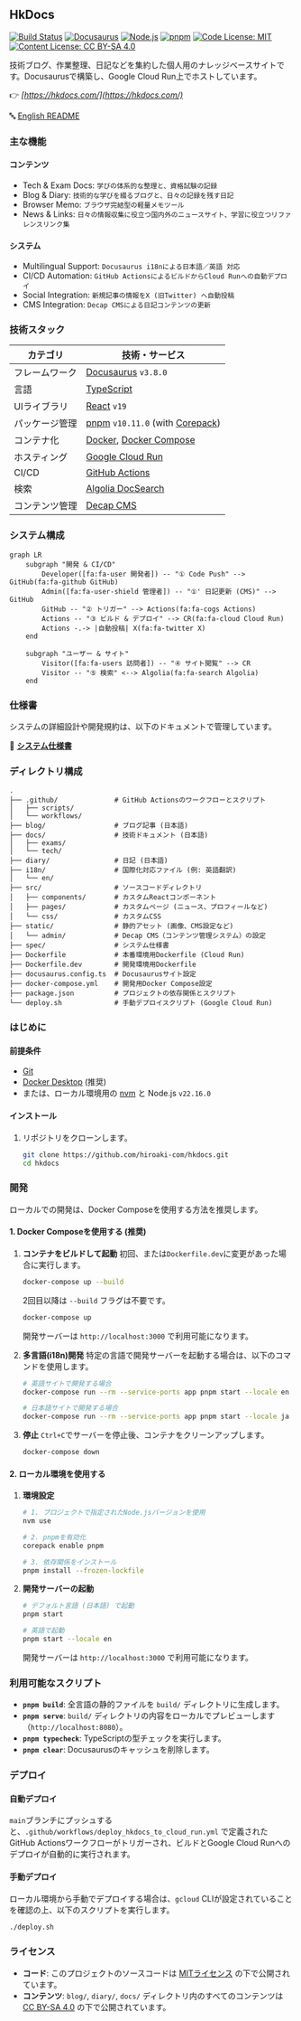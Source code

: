## HkDocs

[![Build Status](https://github.com/hiroaki-com/hkdocs/actions/workflows/deploy_hkdocs_to_cloud_run.yml/badge.svg)](https://github.com/hiroaki-com/hkdocs/actions/workflows/deploy_hkdocs_to_cloud_run.yml)
[![Docusaurus](https://img.shields.io/badge/Docusaurus-v3.8.0-blue?logo=docusaurus)](https://docusaurus.io/)
[![Node.js](https://img.shields.io/badge/Node.js-v22.16.0-green?logo=nodedotjs)](https://nodejs.org/)
[![pnpm](https://img.shields.io/badge/pnpm-v10.11.0-orange?logo=pnpm)](https://pnpm.io/)
[![Code License: MIT](https://img.shields.io/badge/Code%20License-MIT-yellow.svg)](https://opensource.org/licenses/MIT)
[![Content License: CC BY-SA 4.0](https://img.shields.io/badge/Content-CC%20BY--SA%204.0-lightgrey.svg)](http://creativecommons.org/licenses/by-sa/4.0/)

技術ブログ、作業整理、日記などを集約した個人用のナレッジベースサイトです。Docusaurusで構築し、Google Cloud Run上でホストしています。

👉 *[https://hkdocs.com/](https://hkdocs.com/)*

🔤 [English README](./README.en.md)

### 主な機能

#### コンテンツ
- Tech & Exam Docs: `学びの体系的な整理と、資格試験の記録`
- Blog & Diary: `技術的な学びを綴るブログと、日々の記録を残す日記`
- Browser Memo: `ブラウザ完結型の軽量メモツール`
- News & Links: `日々の情報収集に役立つ国内外のニュースサイト、学習に役立つリファレンスリンク集`

#### システム
- Multilingual Support: `Docusaurus i18nによる日本語／英語 対応`
- CI/CD Automation: `GitHub ActionsによるビルドからCloud Runへの自動デプロイ`
- Social Integration: `新規記事の情報をX (旧Twitter) へ自動投稿`
- CMS Integration: `Decap CMSによる日記コンテンツの更新`

### 技術スタック

| カテゴリ         | 技術・サービス                                                                    |
| ---------------- | --------------------------------------------------------------------------------- |
| フレームワーク   | [Docusaurus](https://docusaurus.io/) `v3.8.0`                                     |
| 言語             | [TypeScript](https://www.typescriptlang.org/)                                     |
| UIライブラリ     | [React](https://reactjs.org/) `v19`                                               |
| パッケージ管理   | [pnpm](https://pnpm.io/) `v10.11.0` (with [Corepack](https://nodejs.org/api/corepack.html)) |
| コンテナ化       | [Docker](https://www.docker.com/), [Docker Compose](https://docs.docker.com/compose/) |
| ホスティング     | [Google Cloud Run](https://cloud.google.com/run)                                  |
| CI/CD            | [GitHub Actions](https://github.com/features/actions)                             |
| 検索             | [Algolia DocSearch](https://docsearch.algolia.com/)                               |
| コンテンツ管理   | [Decap CMS](https://decapcms.org/)|

### システム構成

```mermaid
graph LR
    subgraph "開発 & CI/CD"
        Developer([fa:fa-user 開発者]) -- "① Code Push" --> GitHub(fa:fa-github GitHub)
        Admin([fa:fa-user-shield 管理者]) -- "①' 日記更新 (CMS)" --> GitHub
        GitHub -- "② トリガー" --> Actions(fa:fa-cogs Actions)
        Actions -- "③ ビルド & デプロイ" --> CR(fa:fa-cloud Cloud Run)
        Actions -.-> |自動投稿| X(fa:fa-twitter X)
    end

    subgraph "ユーザー & サイト"
        Visitor([fa:fa-users 訪問者]) -- "④ サイト閲覧" --> CR
        Visitor -- "⑤ 検索" <--> Algolia(fa:fa-search Algolia)
    end
```

### 仕様書

システムの詳細設計や開発規約は、以下のドキュメントで管理しています。

📘 **[システム仕様書](./spec/SYSTEM_SPECIFICATION.md)**

### ディレクトリ構成

```plaintext
.
├── .github/              # GitHub Actionsのワークフローとスクリプト
│   ├── scripts/
│   └── workflows/
├── blog/                 # ブログ記事 (日本語)
├── docs/                 # 技術ドキュメント (日本語)
│   ├── exams/
│   └── tech/
├── diary/                # 日記 (日本語)
├── i18n/                 # 国際化対応ファイル (例: 英語翻訳)
│   └── en/
├── src/                  # ソースコードディレクトリ
│   ├── components/       # カスタムReactコンポーネント
│   ├── pages/            # カスタムページ (ニュース、プロフィールなど)
│   └── css/              # カスタムCSS
├── static/               # 静的アセット (画像、CMS設定など)
│   └── admin/            # Decap CMS（コンテンツ管理システム）の設定
├── spec/                 # システム仕様書
├── Dockerfile            # 本番環境用Dockerfile (Cloud Run)
├── Dockerfile.dev        # 開発環境用Dockerfile
├── docusaurus.config.ts  # Docusaurusサイト設定
├── docker-compose.yml    # 開発用Docker Compose設定
├── package.json          # プロジェクトの依存関係とスクリプト
└── deploy.sh             # 手動デプロイスクリプト (Google Cloud Run)
```

### はじめに

#### 前提条件

- [Git](https://git-scm.com/)
- [Docker Desktop](https://www.docker.com/products/docker-desktop/) (推奨)
- または、ローカル環境用の [nvm](https://github.com/nvm-sh/nvm) と Node.js `v22.16.0`

#### インストール

1.  リポジトリをクローンします。
    ```bash
    git clone https://github.com/hiroaki-com/hkdocs.git
    cd hkdocs
    ```

### 開発

ローカルでの開発は、Docker Composeを使用する方法を推奨します。

#### 1. Docker Composeを使用する (推奨)

1.  **コンテナをビルドして起動**
    初回、または`Dockerfile.dev`に変更があった場合に実行します。
    ```bash
    docker-compose up --build
    ```
    2回目以降は `--build` フラグは不要です。
    ```bash
    docker-compose up
    ```
    開発サーバーは `http://localhost:3000` で利用可能になります。

2.  **多言語(i18n)開発**
    特定の言語で開発サーバーを起動する場合は、以下のコマンドを使用します。
    ```bash
    # 英語サイトで開発する場合
    docker-compose run --rm --service-ports app pnpm start --locale en

    # 日本語サイトで開発する場合
    docker-compose run --rm --service-ports app pnpm start --locale ja
    ```

3.  **停止**
    `Ctrl+C`でサーバーを停止後、コンテナをクリーンアップします。
    ```bash
    docker-compose down
    ```

#### 2. ローカル環境を使用する

1.  **環境設定**
    ```bash
    # 1. プロジェクトで指定されたNode.jsバージョンを使用
    nvm use

    # 2. pnpmを有効化
    corepack enable pnpm

    # 3. 依存関係をインストール
    pnpm install --frozen-lockfile
    ```

2.  **開発サーバーの起動**
    ```bash
    # デフォルト言語 (日本語) で起動
    pnpm start

    # 英語で起動
    pnpm start --locale en
    ```
    開発サーバーは `http://localhost:3000` で利用可能になります。

### 利用可能なスクリプト

-   **`pnpm build`**:
    全言語の静的ファイルを `build/` ディレクトリに生成します。
-   **`pnpm serve`**:
    `build/` ディレクトリの内容をローカルでプレビューします（`http://localhost:8080`）。
-   **`pnpm typecheck`**:
    TypeScriptの型チェックを実行します。
-   **`pnpm clear`**:
    Docusaurusのキャッシュを削除します。

### デプロイ

#### 自動デプロイ

`main`ブランチにプッシュすると、`.github/workflows/deploy_hkdocs_to_cloud_run.yml` で定義されたGitHub Actionsワークフローがトリガーされ、ビルドとGoogle Cloud Runへのデプロイが自動的に実行されます。

#### 手動デプロイ

ローカル環境から手動でデプロイする場合は、`gcloud` CLIが設定されていることを確認の上、以下のスクリプトを実行します。

```bash
./deploy.sh
```

### ライセンス

-   **コード**: このプロジェクトのソースコードは [MITライセンス](./LICENSE) の下で公開されています。
-   **コンテンツ**: `blog/`, `diary/`, `docs/` ディレクトリ内のすべてのコンテンツは [CC BY-SA 4.0](http://creativecommons.org/licenses/by-sa/4.0/) の下で公開されています。
